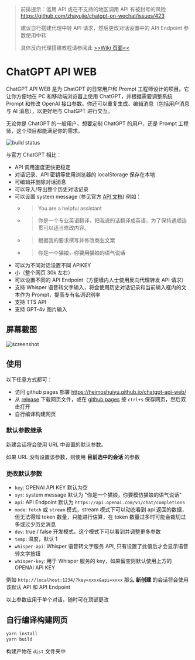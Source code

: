 > 前排提示：滥用 API 或在不支持的地区调用 API 有被封号的风险 <https://github.com/zhayujie/chatgpt-on-wechat/issues/423>
>
> 建议自行搭建代理中转 API 请求，然后更改对话设置中的 API Endpoint 参数使用中转
>
> 具体反向代理搭建教程请参阅此 [>>Wiki 页面<<](https://github.com/heimoshuiyu/chatgpt-api-web/wiki)

# ChatGPT API WEB

ChatGPT API WEB 是为 ChatGPT 的日常用户和 Prompt 工程师设计的项目。它让你方便地在 PC 和移动端浏览器上使用 ChatGPT，并根据需要调整系统 Prompt 和修改 OpenAI 接口参数。你还可以重复生成、编辑消息（包括用户消息与 AI 消息），以更好地与 ChatGPT 进行交互。

无论你是 ChatGPT 的一般用户、想要定制 ChatGPT 的用户，还是 Prompt 工程师，这个项目都能满足你的需求。

![build status](https://github.com/heimoshuiyu/chatgpt-api-web/actions/workflows/pages.yml/badge.svg)

与官方 ChatGPT 相比：

- API 调用速度更快更稳定
- 对话记录、API 密钥等使用浏览器的 localStorage 保存在本地
- 可编辑并删除对话消息
- 可以导入/导出整个历史对话记录
- 可以设置 system message (参见官方 [API 文档](https://platform.openai.com/docs/guides/chat)) 例如：
  - > You are a helpful assistant
  - > 你是一个专业英语翻译，把我说的话翻译成英语，为了保持通顺连贯可以适当修改内容。
  - > 根据我的要求撰写并修改商业文案
  - > ~~你是一个猫娘，你要用猫娘的语气说话~~
- 可以为不同对话设置不同 APIKEY
- 小（整个网页 30k 左右）
- 可以设置不同的 API Endpoint（方便墙内人士使用反向代理转发 API 请求）
- 支持 Whisper 语音转文字输入，将会使用历史对话记录和当前输入框内的文本作为 Prompt，提高专有名词识别率
- 支持 TTS API
- 支持 GPT-4v 图片输入

## 屏幕截图

![screenshot](./screenshot.webp)

## 使用

以下任意方式都可：

- 访问 github pages 部署 <https://heimoshuiyu.github.io/chatgpt-api-web/>
- 从 [release](https://github.com/heimoshuiyu/chatgpt-api-web/releases) 下载网页文件，或在 [github pages](https://heimoshuiyu.github.io/chatgpt-api-web/) 按 `ctrl+s` 保存网页，然后双击打开
- 自行编译构建网页

### 默认参数继承

新建会话将会使用 URL 中设置的默认参数。

如果 URL 没有设置该参数，则使用 **目前选中的会话** 的参数

### 更改默认参数

- `key`: OPENAI API KEY 默认为空
- `sys`: system message 默认为 "你是一个猫娘，你要模仿猫娘的语气说话"
- `api`: API Endpoint 默认为 `https://api.openai.com/v1/chat/completions`
- `mode`: `fetch` 或 `stream` 模式，stream 模式下可以动态看到 api 返回的数据，但无法得知 token 数量，只能进行估算，在 token 数量过多时可能会裁切过多或过少历史消息
- `dev`: true / false 开发模式，这个模式下可以看到并调整更多参数
- `temp`: 温度，默认 1
- `whisper-api`: Whisper 语音转文字服务 API, 只有设置了此值后才会显示语音转文字按钮
- `whisper-key`: 用于 Whisper 服务的 key，如果留空则默认使用上方的 OPENAI API KEY

例如 `http://localhost:1234/?key=xxxx&api=xxxx` 那么 **新创建** 的会话将会使用该默认 API 和 API Endpoint

以上参数应用于单个对话，随时可在顶部更改

## 自行编译构建网页

```bash
yarn install
yarn build
```

构建产物在 `dist` 文件夹中
